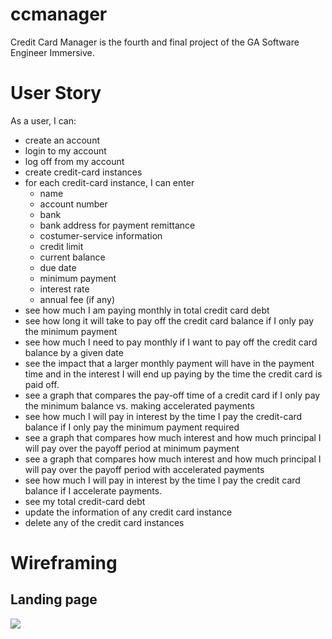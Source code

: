 # ccmanager
Credit Card Manager is the fourth and final project of the GA Software Engineer Immersive.


# User Story

As a user, I can:
- create an account
- login to my account
- log off from my account
- create credit-card instances 
- for each credit-card instance, I can enter 
    - name
    - account number
    - bank
    - bank address for payment remittance 
    - costumer-service information
    - credit limit
    - current balance
    - due date
    - minimum payment
    - interest rate
    - annual fee (if any)
- see how much I am paying monthly in total credit card debt
- see how long it will take to pay off the credit card balance if I only pay the minimum payment
- see how much I need to pay monthly if I want to pay off the credit card balance by a given date
- see the impact that a larger monthly payment will have in the payment time and in the interest I will end up paying by the time the credit card is paid off.
- see a graph that compares the pay-off time of a credit card if I only pay the minimum balance vs. making accelerated payments
- see how much I will pay in interest by the time I pay the credit-card balance if I only pay the minimum payment required
- see a graph that compares how much interest and how much principal I will pay over the payoff period at minimum payment
- see a graph that compares how much interest and how much principal I will pay over the payoff period with accelerated payments
- see how much I will pay in interest by the time I pay the credit card balance if I accelerate payments.
- see my total credit-card debt
- update the information of any credit card instance	
- delete any of the credit card instances

# Wireframing

## Landing page

![](./assets/ccd-landing.png)